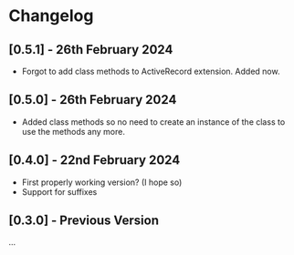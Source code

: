 # Changelog

## [0.5.1] - 26th February 2024

- Forgot to add class methods to ActiveRecord extension. Added now.

## [0.5.0] - 26th February 2024

- Added class methods so no need to create an instance of the class to use the methods any more.

## [0.4.0] - 22nd February 2024

- First properly working version? (I hope so)
- Support for suffixes

## [0.3.0] - Previous Version

...
